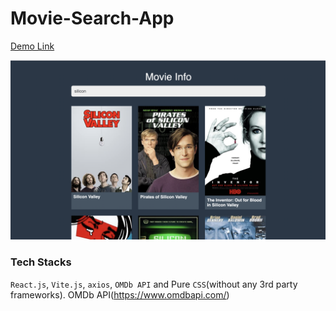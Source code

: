 # Movie-Search-App
[Demo Link](https://movie-infos-search.netlify.app/)

![Screenshot](image.png)

### Tech Stacks
`React.js`, `Vite.js`, `axios`, `OMDb API` and Pure `CSS`(without any 3rd party frameworks). 
OMDb API(https://www.omdbapi.com/)
